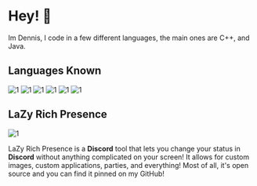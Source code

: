 # **Hey! :wave:**
Im Dennis, I code in a few different languages, the main ones are C++, and Java.

## Languages Known
![1](https://img.shields.io/badge/HTML-60--70%25-success)
![1](https://img.shields.io/badge/CSS-30--50%25-blue)
![1](https://img.shields.io/badge/JavaScript-90--95%25-yellow)
![1](https://img.shields.io/badge/Java-75--85%25-orange)
![1](https://img.shields.io/badge/CSharp-30--40%25-informational)
![1](https://img.shields.io/badge/C++-80--95%25-red)
## LaZy Rich Presence
![1](https://img.shields.io/badge/Latest--Stable-v1.0.0-success)

LaZy Rich Presence is a **Discord** tool that lets you change your status in **Discord** without anything complicated on your screen! It allows for custom images, custom applications, parties, and everything! Most of all, it's open source and you can find it pinned on my GitHub! 

